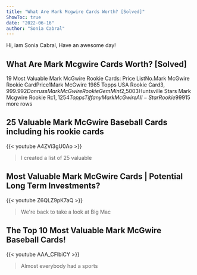 ```yaml
---
title: "What Are Mark Mcgwire Cards Worth? [Solved]"
ShowToc: true 
date: "2022-06-16"
author: "Sonia Cabral" 
---
```


Hi, iam Sonia Cabral, Have an awesome day!
## What Are Mark Mcgwire Cards Worth? [Solved]
19 Most Valuable Mark McGwire Rookie Cards: Price ListNo.Mark McGwire Rookie CardPrice1Mark McGwire 1985 Topps USA Rookie Card$3,999.992Donruss Mark McGwire Rookie Gem Mint$2,5003Huntsville Stars Mark Mcgwire Rookie Rc$1,1254Topps Tiffany Mark McGwire All-Star Rookie$99915 more rows

## 25 Valuable Mark McGwire Baseball Cards including his rookie cards
{{< youtube A4ZVi3gU0Ao >}}
>I created a list of 25 valuable 

## Most Valuable Mark McGwire Cards | Potential Long Term Investments?
{{< youtube Z6QLZ9pK7aQ >}}
>We're back to take a look at Big Mac 

## The Top 10 Most Valuable Mark McGwire Baseball Cards!
{{< youtube AAA_CFlbiCY >}}
>Almost everybody had a sports 

